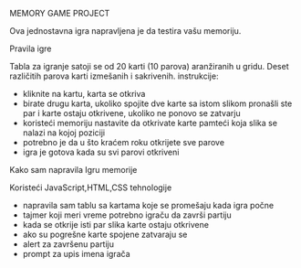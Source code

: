 MEMORY  GAME PROJECT

Ova jednostavna igra napravljena je da testira vašu memoriju.

Pravila igre

Tabla za igranje satoji se od 20 karti (10 parova) aranžiranih u gridu. Deset različitih parova karti izmešanih i sakrivenih.
instrukcije:
- kliknite na kartu, karta se otkriva 
- birate drugu karta, ukoliko spojite dve karte sa istom slikom pronašli ste par i karte ostaju otkrivene, 
  ukoliko ne ponovo se zatvarju
- koristeći memoriju nastavite da otkrivate karte pamteći koja slika se nalazi na kojoj poziciji 
- potrebno je da u što kraćem roku otkrijete sve parove 
- igra je gotova kada su svi parovi otkriveni

Kako sam napravila Igru memorije

Koristeći JavaScript,HTML,CSS tehnologije
- napravila sam tablu sa kartama koje se promešaju kada igra počne
- tajmer koji meri vreme potrebno igraču da završi partiju
- kada se otkrije isti par slika karte ostaju otkrivene
- ako su pogrešne karte spojene zatvaraju se
- alert za završenu partiju
- prompt za upis imena igrača


